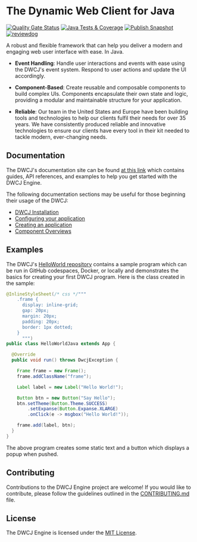 # The Dynamic Web Client for Java
<p>

[![Quality Gate Status](https://sonarcloud.io/api/project_badges/measure?project=DwcJava_engine&metric=alert_status)](https://sonarcloud.io/summary/new_code?id=DwcJava_engine)
[![Java Tests & Coverage](https://github.com/DwcJava/engine/actions/workflows/maven-test.yml/badge.svg?branch=main)](https://github.com/DwcJava/engine/actions/workflows/maven-test.yml)
[![Publish Snapshot](https://github.com/DwcJava/engine/actions/workflows/maven-publish.yml/badge.svg?branch=main)](https://github.com/DwcJava/engine/actions/workflows/maven-snapshot.yml)
[![reviewdog](https://github.com/DwcJava/engine/actions/workflows/reviewdog.yml/badge.svg)](https://github.com/DwcJava/engine/actions/workflows/reviewdog.yml)

</p>

A robust and flexible framework that can help you deliver a modern and engaging web user interface with ease. In Java.

- **Event Handling**: Handle user interactions and events with ease using the DWCJ's event system. Respond to user actions and update the UI accordingly.

- **Component-Based**: Create reusable and composable components to build complex UIs. Components encapsulate their own state and logic, providing a modular and maintainable structure for your application.

- **Reliable**: Our team in the United States and Europe have been building tools and technologies to help our clients fulfil their needs for over 35 years. We have consistently produced reliable and innovative technologies to ensure our clients have every tool in their kit needed to tackle modern, ever-changing needs.

## Documentation

The DWCJ's documentation site can be found [at this link](https://dwcj.org/) which contains guides, API references, and examples to help you get started with the DWCJ Engine.

The following documentation sections may be useful for those beginning their usage of the DWCJ:

- [DWCJ Installation](https://dwcj.org/docs/installation/local_install)
- [Configuring your application](https://dwcj.org/docs/getting_started/configuration)
- [Creating an application](https://dwcj.org/docs/getting_started/creating_an_application)
- [Component Overviews](https://dwcj.org/docs/components/home)

## Examples

The DWCJ's [HelloWorld repository](https://github.com/DwcJava/HelloWorldJava) contains a sample program which can be run in GitHub codespaces, Docker, or locally and demonstrates the basics for creating your first DWCJ program. Here is the class created in the sample:

```java
@InlineStyleSheet(/* css */"""
    .frame {
      display: inline-grid;
      gap: 20px;
      margin: 20px;
      padding: 20px;
      border: 1px dotted;
    }
      """)
public class HelloWorldJava extends App {

  @Override
  public void run() throws DwcjException {

    Frame frame = new Frame();
    frame.addClassName("frame");

    Label label = new Label("Hello World!");

    Button btn = new Button("Say Hello");
    btn.setTheme(Button.Theme.SUCCESS)
        .setExpanse(Button.Expanse.XLARGE)
        .onClick(e -> msgbox("Hello World!"));

    frame.add(label, btn);
  }
}
```

The above program creates some static text and a button which displays a popup when pushed. 

## Contributing

Contributions to the DWCJ Engine project are welcome! If you would like to contribute, please follow the guidelines outlined in the [CONTRIBUTING.md](https://github.com/DwcJava/engine/blob/main/CONTRIBUTING.md) file.

## License

The DWCJ Engine is licensed under the [MIT License](https://github.com/DwcJava/engine/blob/main/LICENSE).
